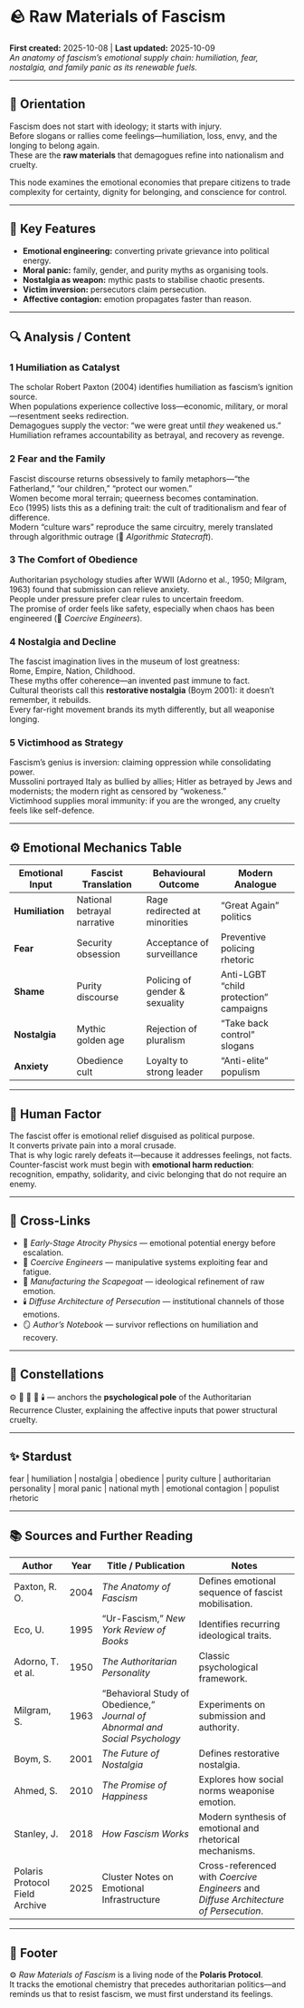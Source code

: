 # 🪨 Raw Materials of Fascism
**First created:** 2025-10-08  |  **Last updated:** 2025-10-09  
*An anatomy of fascism’s emotional supply chain: humiliation, fear, nostalgia, and family panic as its renewable fuels.*

---

## 🧭 Orientation  

Fascism does not start with ideology; it starts with injury.  
Before slogans or rallies come feelings—humiliation, loss, envy, and the longing to belong again.  
These are the **raw materials** that demagogues refine into nationalism and cruelty.  

This node examines the emotional economies that prepare citizens to trade complexity for certainty, dignity for belonging, and conscience for control.

---

## 🧩 Key Features  

- **Emotional engineering:** converting private grievance into political energy.  
- **Moral panic:** family, gender, and purity myths as organising tools.  
- **Nostalgia as weapon:** mythic pasts to stabilise chaotic presents.  
- **Victim inversion:** persecutors claim persecution.  
- **Affective contagion:** emotion propagates faster than reason.  

---

## 🔍 Analysis / Content  

### 1  Humiliation as Catalyst  
The scholar Robert Paxton (2004) identifies humiliation as fascism’s ignition source.  
When populations experience collective loss—economic, military, or moral—resentment seeks redirection.  
Demagogues supply the vector: “we were great until *they* weakened us.”  
Humiliation reframes accountability as betrayal, and recovery as revenge.

### 2  Fear and the Family  
Fascist discourse returns obsessively to family metaphors—“the Fatherland,” “our children,” “protect our women.”  
Women become moral terrain; queerness becomes contamination.  
Eco (1995) lists this as a defining trait: the cult of traditionalism and fear of difference.  
Modern “culture wars” reproduce the same circuitry, merely translated through algorithmic outrage (📡 *Algorithmic Statecraft*).  

### 3  The Comfort of Obedience  
Authoritarian psychology studies after WWII (Adorno et al., 1950; Milgram, 1963) found that submission can relieve anxiety.  
People under pressure prefer clear rules to uncertain freedom.  
The promise of order feels like safety, especially when chaos has been engineered (👹 *Coercive Engineers*).  

### 4  Nostalgia and Decline  
The fascist imagination lives in the museum of lost greatness:  
Rome, Empire, Nation, Childhood.  
These myths offer coherence—an invented past immune to fact.  
Cultural theorists call this **restorative nostalgia** (Boym 2001): it doesn’t remember, it rebuilds.  
Every far-right movement brands its myth differently, but all weaponise longing.  

### 5  Victimhood as Strategy  
Fascism’s genius is inversion: claiming oppression while consolidating power.  
Mussolini portrayed Italy as bullied by allies; Hitler as betrayed by Jews and modernists; the modern right as censored by “wokeness.”  
Victimhood supplies moral immunity: if you are the wronged, any cruelty feels like self-defence.  

---

## ⚙️ Emotional Mechanics Table  

| Emotional Input | Fascist Translation | Behavioural Outcome | Modern Analogue |
|------------------|--------------------|----------------------|-----------------|
| **Humiliation** | National betrayal narrative | Rage redirected at minorities | “Great Again” politics |
| **Fear** | Security obsession | Acceptance of surveillance | Preventive policing rhetoric |
| **Shame** | Purity discourse | Policing of gender & sexuality | Anti-LGBT “child protection” campaigns |
| **Nostalgia** | Mythic golden age | Rejection of pluralism | “Take back control” slogans |
| **Anxiety** | Obedience cult | Loyalty to strong leader | “Anti-elite” populism |

---

## 🧠 Human Factor  

The fascist offer is emotional relief disguised as political purpose.  
It converts private pain into a moral crusade.  
That is why logic rarely defeats it—because it addresses feelings, not facts.  
Counter-fascist work must begin with **emotional harm reduction**: recognition, empathy, solidarity, and civic belonging that do not require an enemy.  

---

## 🔗 Cross-Links  

- 🧭 *Early-Stage Atrocity Physics* — emotional potential energy before escalation.  
- 👹 *Coercive Engineers* — manipulative systems exploiting fear and fatigue.  
- 🧨 *Manufacturing the Scapegoat* — ideological refinement of raw emotion.  
- 🕯️ *Diffuse Architecture of Persecution* — institutional channels of those emotions.  
- 🪞 *Author’s Notebook* — survivor reflections on humiliation and recovery.  

---

## 🌌 Constellations  

⚙️ 🧭 👹 🧨 🕯️ — anchors the **psychological pole** of the Authoritarian Recurrence Cluster, explaining the affective inputs that power structural cruelty.

---

## ✨ Stardust  

fear | humiliation | nostalgia | obedience | purity culture | authoritarian personality | moral panic | national myth | emotional contagion | populist rhetoric  

---

## 📚 Sources and Further Reading  

| Author | Year | Title / Publication | Notes |
|---------|------|---------------------|-------|
| Paxton, R. O. | 2004 | *The Anatomy of Fascism* | Defines emotional sequence of fascist mobilisation. |
| Eco, U. | 1995 | “Ur-Fascism,” *New York Review of Books* | Identifies recurring ideological traits. |
| Adorno, T. et al. | 1950 | *The Authoritarian Personality* | Classic psychological framework. |
| Milgram, S. | 1963 | “Behavioral Study of Obedience,” *Journal of Abnormal and Social Psychology* | Experiments on submission and authority. |
| Boym, S. | 2001 | *The Future of Nostalgia* | Defines restorative nostalgia. |
| Ahmed, S. | 2010 | *The Promise of Happiness* | Explores how social norms weaponise emotion. |
| Stanley, J. | 2018 | *How Fascism Works* | Modern synthesis of emotional and rhetorical mechanisms. |
| Polaris Protocol Field Archive | 2025 | Cluster Notes on Emotional Infrastructure | Cross-referenced with *Coercive Engineers* and *Diffuse Architecture of Persecution*. |

---

## 🏮 Footer  

⚙️ *Raw Materials of Fascism* is a living node of the **Polaris Protocol**.  
It tracks the emotional chemistry that precedes authoritarian politics—and reminds us that to resist fascism, we must first understand its feelings.  
